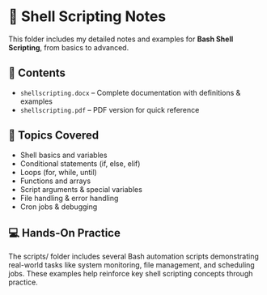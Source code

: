 # 🐚 Shell Scripting Notes

This folder includes my detailed notes and examples for **Bash Shell Scripting**, from basics to advanced.

## 📘 Contents
- `shellscripting.docx` – Complete documentation with definitions & examples  
- `shellscripting.pdf` – PDF version for quick reference

## 🧠 Topics Covered
- Shell basics and variables  
- Conditional statements (if, else, elif)  
- Loops (for, while, until)  
- Functions and arrays  
- Script arguments & special variables  
- File handling & error handling  
- Cron jobs & debugging  

## 💻 Hands-On Practice
The scripts/ folder includes several Bash automation scripts demonstrating real-world tasks like system monitoring, file management, and scheduling jobs. These examples help reinforce key shell scripting concepts through practice.

